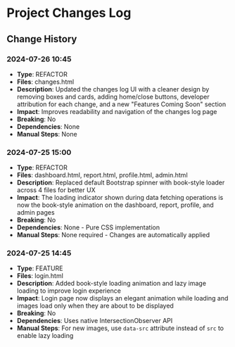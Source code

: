 # Project Changes Log

## Change History

### 2024-07-26 10:45
- **Type**: REFACTOR
- **Files**: changes.html
- **Description**: Updated the changes log UI with a cleaner design by removing boxes and cards, adding home/close buttons, developer attribution for each change, and a new "Features Coming Soon" section
- **Impact**: Improves readability and navigation of the changes log page
- **Breaking**: No
- **Dependencies**: None
- **Manual Steps**: None

### 2024-07-25 15:00
- **Type**: REFACTOR
- **Files**: dashboard.html, report.html, profile.html, admin.html
- **Description**: Replaced default Bootstrap spinner with book-style loader across 4 files for better UX
- **Impact**: The loading indicator shown during data fetching operations is now the book-style animation on the dashboard, report, profile, and admin pages
- **Breaking**: No
- **Dependencies**: None - Pure CSS implementation
- **Manual Steps**: None required - Changes are automatically applied

### 2024-07-25 14:45
- **Type**: FEATURE
- **Files**: login.html
- **Description**: Added book-style loading animation and lazy image loading to improve login experience
- **Impact**: Login page now displays an elegant animation while loading and images load only when they are about to be displayed
- **Breaking**: No
- **Dependencies**: Uses native IntersectionObserver API
- **Manual Steps**: For new images, use `data-src` attribute instead of `src` to enable lazy loading 